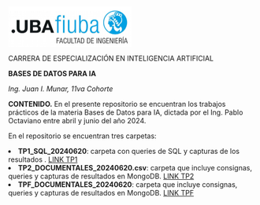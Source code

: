 <img src="https://github.com/hernancontigiani/ceia_memorias_especializacion/raw/master/Figures/logoFIUBA.jpg" width="250" align="center">

CARRERA DE ESPECIALIZACIÓN EN INTELIGENCIA ARTIFICIAL

**BASES DE DATOS PARA IA**

*Ing. Juan I. Munar, 11va Cohorte*

**CONTENIDO.** En el presente repositorio se encuentran los trabajos prácticos de la materia Bases de Datos para IA, dictada por el Ing. Pablo Octaviano entre abril y junio del año 2024. 


En el repositorio se encuentran tres carpetas:
<li> <b>TP1_SQL_20240620</b>: carpeta con queries de SQL y capturas de los resultados . <a href="https://github.com/juanimunar/CEIA_BDIA_TPS_JIM/tree/main/TP1_SQL_20240620">LINK TP1</a> </li>

<li> <b>TP2_DOCUMENTALES_20240620.csv</b>: carpeta que incluye consignas, queries y capturas de resultados en MongoDB. <a href="https://github.com/juanimunar/CEIA_BDIA_TPS_JIM/tree/main/TP2_DOCUMENTALES_20240620">LINK TP2</a></li>

<li> <b>TPF_DOCUMENTALES_20240620</b>: carpeta que incluye consignas, queries y capturas de resultados en MongoDB. <a href="https://github.com/juanimunar/CEIA_BDIA_TPS_JIM/tree/main/TPF_DOCUMENTALES_20240620">LINK TPF</a></li>
